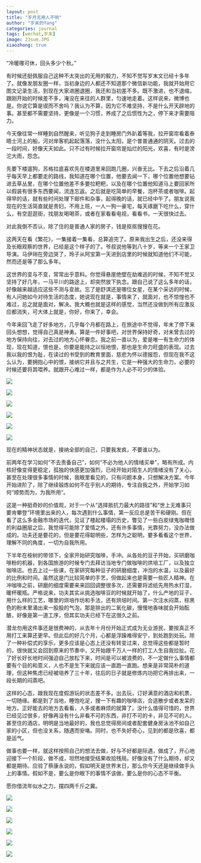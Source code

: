 ```yaml
---
layout: post
title: "岁月无用人不响"
author: "岁末的Yang"
categories: journal
tags: [wechat,岁末]
image: 23sum.JPG
xiaozhong: true
---
```


“冷暖哪可休，回头多少个秋。”

有时候还挺佩服自己这种不太突出的无用的毅力，不知不觉写岁末文已经十多年了。就像发朋友圈一样，当初身边的人都还不知道那个微信新功能，我就开始用它图文记录生活，到现在大家进圈退圈，我还和当初差不多。既不激进，也不退缩，跟刚开始的时候差不多，淹没在来往的人群里，匀速地走着。这样说来，微博也是。你说它算是锲而不舍吗？我认为不算，因为它不难坚持，不是什么开天辟地的事。甚至都不需要坚持，更像是一个习惯，养成了之后惯性为之，停下来才需要阻力。

今天像往常一样睡到自然醒来，听见狗子走到睡房门外趴着等我，拉开窗帘看着泰晤士河上的船，河对岸客机起起落落，没什么太阳，是个普普通通的阴天。过去的一段时间，好像天天如此。只不过有时候拉开窗帘是灿烂的阳光，欢喜，有时是滂沱大雨，怨念。

先要下楼遛狗，苏格拉底喜欢先在楼道里来回跑几圈，兴奋无比。下去之后沿着几乎每天早上都要走的路线，我知道在哪个位置，他要去闻一下，哪个位置他想要钻进去草丛里，在哪个位置他差不多要拉粑粑，以及在哪个位置他知道马上要回家所以假装有很多东西要闻，流连忘返。之后就是吃简单的早餐，泡杯茶或者咖啡。起得早的话，就有些时间处理下邮件和杂事，起得晚的话，就已经中午了。朋友说我现在的生活简直就是贵妇，不用上班，一人一狗一豪宅，每天琢磨下吃什么，穿什么，有空逛逛街，找朋友喝喝茶，或者在家看看电视，看看书，一天很快过去。

对此我倒不否认，除了住的是普通人家的房子，钱是抠抠搜搜在花。

这两天在看《繁花》，一集接着一集看，总算追完了。原来我出生之后，还没来得及长眼观察的世界，已经是这个样子的了。爷叔说他等到八十岁，等来一个王家卫导演。马伊琍在旁边哭了，玲子从阿宝第一天进到店里的时候就知道他们不可能，然而还是等了那么多年。

这世界的变与不变，常常出乎意料。你觉得悬崖绝壁在劫难逃的时候，不知不觉又坚持了好几年，一马平川的路途上，却突然放下执念。跟自己说了这么多年的话，好像越来越适应这些不测与变故。忘了是舒淇还是哪位女星，在某个采访的时候，有人问她如今对待生活的态度，她说现在就是，事情来了，就面对，也不惊惶也不难过，总之就是面对，解决。我大概也就是这样的感觉，当然还没做到所有应激反应都消失，可大体上就是，你好，你来了，幸会。

今年来回飞走了好多地方，几乎每个月都在路上，在旅途中不觉得，年末了停下来回头想想，觉得自己真是神勇。算是一件好事吧，对世界保持好奇，对未曾去过的地方保持向往，对去过的地方心怀眷恋。我之前一直以为，爱是唯一有生命力的体现，现在知道，恨也是，你要是能持之以恒地恨，那也是生命力旺盛的表现。过去我以我的恨为耻，在读过的书受到的教育里面，慈悲为怀以德报怨，但现在我不这么认为，要拥抱心中的恨，接纳它并且与之共生，它是一种强大的生命力，必要的时候还要将其喂养。就跟开心难过一样，都是作为人必不可少的体验。

![](/assets/img/23sum/23sum1.JPG?raw=true)

![](/assets/img/23sum/23sum2.JPG?raw=true)

![](/assets/img/23sum/23sum3.JPG?raw=true)

![](/assets/img/23sum/23sum4.JPG?raw=true)

![](/assets/img/23sum/23sum5.JPG?raw=true)

![](/assets/img/23sum/23sum6.JPG?raw=true)

现在的精神状态就是，接纳全部的自己，只要我发疯，不要谁以为。

前两年在学习如何“不去责备自己”，如何“不必为他人的情绪买单”，略有所成。内核好像变得更稳定，孤独的快感更加强烈，已经开始对陌生人的情绪没有了关心，甚至在处理很多事情的时候，我眼里看见的，只有问题本身，只想解决方案。今年开始进阶了，除了继续锻炼如何不在乎别人的期待，专注自我之外，开始学习如何“顺势而为，为我所用”。

这是一种挺奇妙的价值观，对于一个从“选择抵抗力最大的路径”和“世上无难事只要肯攀登”环境里出来的人，每次遇到什么事情，第一反应总是苦干和硬刚。但在看了这么多金融市场的迭代，见证了楼起楼塌的历史，瞥见了一些白皮绿鬼咖喱怪的利益圈层之后，我觉得可能除了爱情之外，还有许多事情，光靠努力，没办法做成的。功夫还是要花的，但是要花得聪明些，怎样为之聪明，要多看看这个世界，理解不同的角度，一切为自我所用。

下半年在桉树的带领下，全家开始研究咖啡，手冲。从各处的豆子开始，买研磨咖啡粉的机器，到各国旅游的时候专门去拜访当地专门做咖啡的烘培工厂，以及独立咖啡店。也去上过一些课，在家研究每种豆子的研磨细度，冲泡的水温，以及最好的比例和时间。虽然这是门比较简单的手艺，但做起来也是需要一些匠人精神。在冲咖啡之前，研磨的细度需要来来回回调整很多次，还需要将滤纸先用热水打湿，暖杯暖瓶。严格说来，功夫其实从挑选咖啡豆的时候就开始了，什么产地的豆子，用什么样的工艺，哪里的烘培作坊和手法，还有烘培时间。第一次注水闷蒸，棕黑色的粉末里涌出来一股股的气泡，那是排出的二氧化碳，慢慢地香味就会开始酝酿，好像是第一道工序，但其实功夫已经下在这很久之前。

潜龙勿用这件事还是很费神的，从去年十月份开始正式成为无业游民，要按真正不用打工来算还更早。但此后的好几个月，心都是浮躁难得安宁，到处跑到处玩。除了一种补偿式的享乐，更多应该是心态上还没有转变过来，总觉得这些都是暂时的，很快就又会回到原来的节奏中，又开始跟千万人一样的打工人生自我拉扯。花了好长好长地时间强迫自己放松下来，时间是可以被浪费的，不一定做什么事情都要有个目的和意义，人也不是生下来就应该一直跑一直跑。想来是非常简朴的道理，但这种焦虑已经被培养了三十年，往后的日子就是修炼内功把它再排出来，一段长期的闷蒸吧。

这样的心态，跟我现在度假游玩的状态差不多。出去玩，订好满意的酒店和机票，一切随缘。都是到了当地，睡饱吃足，搜一下有趣的咖啡店，合适散步或者发呆的地方。正好能去的地方去看看，人多或者麻烦的就算了。没什么值得可惜的，世界已经见过很多，好像再没有什么非看不可的东西，非打不可的卡，非见不可的人。甚至住的酒店，明明是当地最好的，我也总觉得房间或者配套健身房泳池不如自己家的小区，但也没关系，随遇而安咯。同时，也不失好奇心，见到的都是欣喜，都是运气。

做事也要一样，就这样按照自己的想法去做，好与不好都是际遇，做成了，开心地迎接下一个阶段，做不成，坦然地接受结果收拾残局。好像没有了什么期待，却又都是期待。应验了蔡康永说的，假如明天是世界末日，那么你今天还是继续做手头上的事情。假如不是，要么是你眼下的事情不该做，要么是你的心态不平衡。

愿你借流年似水之力，摆四两千斤之冀。

![](/assets/img/23sum/23sum7.JPG?raw=true)

![](/assets/img/23sum/23sum8.JPG?raw=true)

![](/assets/img/23sum/23sum9.JPG?raw=true)

![](/assets/img/23sum/23sum10.JPG?raw=true)

![](/assets/img/23sum/23sum11.JPG?raw=true)

![](/assets/img/23sum/23sum12.JPG?raw=true)

